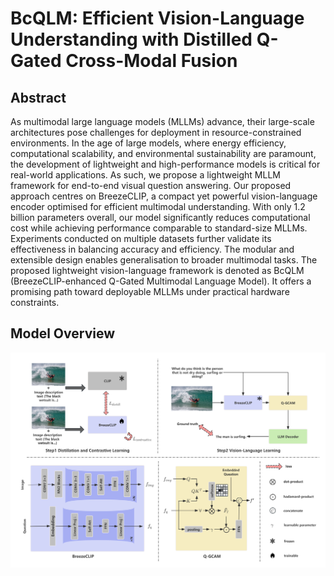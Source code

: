 # BcQLM: Efficient Vision-Language Understanding with Distilled Q-Gated Cross-Modal Fusion

## Abstract
As multimodal large language models (MLLMs) advance, their large-scale architectures pose challenges for deployment in resource-constrained environments. In the age of large models, where energy efficiency, computational scalability, and environmental sustainability are paramount, the development of lightweight and high-performance models is critical for real-world applications. As such, we propose a lightweight MLLM framework for end-to-end visual question answering. Our proposed approach centres on BreezeCLIP, a compact yet powerful vision-language encoder optimised for efficient multimodal understanding. With only 1.2 billion parameters overall, our model significantly reduces computational cost while achieving performance comparable to standard-size MLLMs. Experiments conducted on multiple datasets further validate its effectiveness in balancing accuracy and efficiency. The modular and extensible design enables generalisation to broader multimodal tasks. The proposed lightweight vision-language framework is denoted as BcQLM (BreezeCLIP-enhanced Q-Gated Multimodal Language Model). It offers a promising path toward deployable MLLMs under practical hardware constraints.

##  Model Overview
<p align="center">
  <img src="overall.png" alt="Framework of BcQLM" width="1000"/>
</p>
